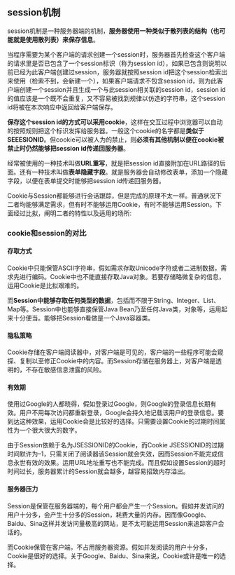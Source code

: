 ## session机制
session机制是一种服务器端的机制，**服务器使用一种类似于散列表的结构（也可能就是使用散列表）来保存信息**。

当程序需要为某个客户端的请求创建一个session时，服务器首先检查这个客户端的请求里是否已包含了一个session标识（称为session id），如果已包含则说明以前已经为此客户端创建过session，服务器就按照session id把这个session检索出来使用（检索不到，会新建一个），如果客户端请求不包含session id，则为此客户端创建一个session并且生成一个与此session相关联的session id，session id的值应该是一个既不会重复，又不容易被找到规律以仿造的字符串，这个session id将被在本次响应中返回给客户端保存。

**保存这个session id的方式可以采用cookie**，这样在交互过程中浏览器可以自动的按照规则把这个标识发挥给服务器。一般这个cookie的名字都是**类似于SEEESIONID**。但cookie可以被人为的禁止，则**必须有其他机制以便在cookie被禁止时仍然能够把session id传递回服务器**。

经常被使用的一种技术叫做**URL重写**，就是把session id直接附加在URL路径的后面。还有一种技术叫做**表单隐藏字段**。就是服务器会自动修改表单，添加一个隐藏字段，以便在表单提交时能够把session id传递回服务器。

Cookie与Session都能够进行会话跟踪，但是完成的原理不太一样。普通状况下二者均能够满足需求，但有时不能够运用Cookie，有时不能够运用Session。下面经过比拟，阐明二者的特性以及适用的场所:

### cookie和session的对比

#### 存取方式
Cookie中只能保管ASCII字符串，假如需求存取Unicode字符或者二进制数据，需求先进行编码。Cookie中也不能直接存取Java对象。若要存储略微复杂的信息，运用Cookie是比拟艰难的。

而**Session中能够存取任何类型的数据**，包括而不限于String、Integer、List、Map等。Session中也能够直接保管Java Bean乃至任何Java类，对象等，运用起来十分便当。能够把Session看做是一个Java容器类。


#### 隐私策略
Cookie存储在客户端阅读器中，对客户端是可见的，客户端的一些程序可能会窥探、复制以至修正Cookie中的内容。而Session存储在服务器上，对客户端是透明的，不存在敏感信息泄露的风险。

#### 有效期
使用过Google的人都晓得，假如登录过Google，则Google的登录信息长期有效。用户不用每次访问都重新登录，Google会持久地记载该用户的登录信息。要到达这种效果，运用Cookie会是比较好的选择。只需要设置Cookie的过期时间属性为一个很大很大的数字。

由于Session依赖于名为JSESSIONID的Cookie，而Cookie JSESSIONID的过期时间默许为–1，只需关闭了阅读器该Session就会失效，因而Session不能完成信息永世有效的效果。运用URL地址重写也不能完成。而且假如设置Session的超时时间过长，服务器累计的Session就会越多，越容易招致内存溢出。


#### 服务器压力
Session是保管在服务器端的，每个用户都会产生一个Session。假如并发访问的用户十分多，会产生十分多的Session，耗费大量的内存。因而像Google、Baidu、Sina这样并发访问量极高的网站，是不太可能运用Session来追踪客户会话的。

而Cookie保管在客户端，不占用服务器资源。假如并发阅读的用户十分多，Cookie是很好的选择。关于Google、Baidu、Sina来说，Cookie或许是唯一的选择。
